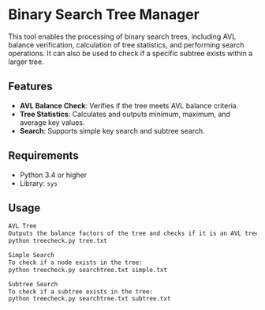 # Binary Search Tree Manager

This tool enables the processing of binary search trees, including AVL balance verification, calculation of tree statistics, and performing search operations. It can also be used to check if a specific subtree exists within a larger tree.

## Features

- **AVL Balance Check**: Verifies if the tree meets AVL balance criteria.
- **Tree Statistics**: Calculates and outputs minimum, maximum, and average key values.
- **Search**: Supports simple key search and subtree search.

## Requirements

- Python 3.4 or higher
- Library: `sys`

## Usage

```bash
AVL Tree
Outputs the balance factors of the tree and checks if it is an AVL tree:
python treecheck.py tree.txt 

Simple Search
To check if a node exists in the tree:
python treecheck.py searchtree.txt simple.txt

Subtree Search
To check if a subtree exists in the tree:
python treecheck.py searchtree.txt subtree.txt
```
